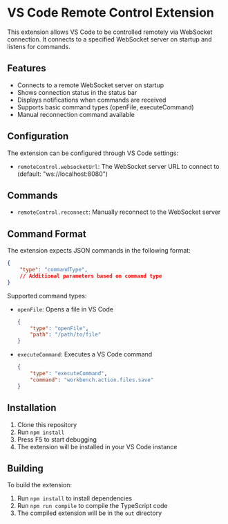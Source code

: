# VS Code Remote Control Extension

This extension allows VS Code to be controlled remotely via WebSocket connection. It connects to a specified WebSocket server on startup and listens for commands.

## Features

- Connects to a remote WebSocket server on startup
- Shows connection status in the status bar
- Displays notifications when commands are received
- Supports basic command types (openFile, executeCommand)
- Manual reconnection command available

## Configuration

The extension can be configured through VS Code settings:

- `remoteControl.websocketUrl`: The WebSocket server URL to connect to (default: "ws://localhost:8080")

## Commands

- `remoteControl.reconnect`: Manually reconnect to the WebSocket server

## Command Format

The extension expects JSON commands in the following format:

```json
{
    "type": "commandType",
    // Additional parameters based on command type
}
```

Supported command types:
- `openFile`: Opens a file in VS Code
  ```json
  {
      "type": "openFile",
      "path": "/path/to/file"
  }
  ```
- `executeCommand`: Executes a VS Code command
  ```json
  {
      "type": "executeCommand",
      "command": "workbench.action.files.save"
  }
  ```

## Installation

1. Clone this repository
2. Run `npm install`
3. Press F5 to start debugging
4. The extension will be installed in your VS Code instance

## Building

To build the extension:

1. Run `npm install` to install dependencies
2. Run `npm run compile` to compile the TypeScript code
3. The compiled extension will be in the `out` directory